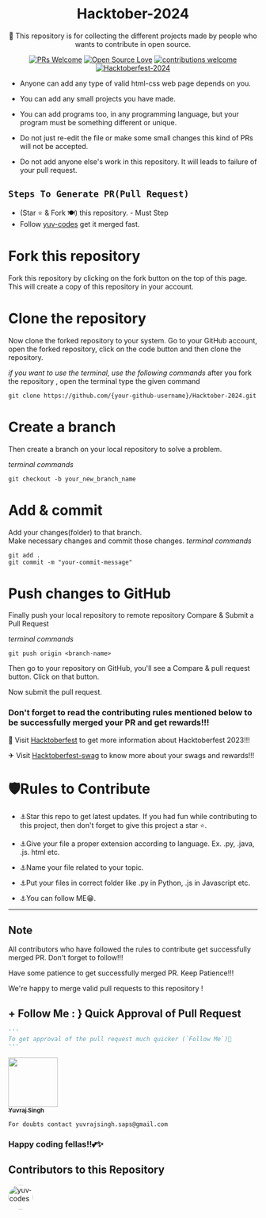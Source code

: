 <div align="center">
<h1> Hacktober-2024 </h1>
🚀 This repository is for collecting the different projects made by people who wants to contribute in open source.

<br/>



[![PRs Welcome](https://img.shields.io/badge/PRs-welcome-brightgreen.svg?style=flat&logo=github)](https://github.com/yuv-codes/HacktoberFest) 
[![Open Source Love](https://img.shields.io/badge/Open%20Source-%F0%9F%A4%8D-Green)](https://github.com/yuv-codes/HacktoberFest)
[![contributions welcome](https://img.shields.io/static/v1.svg?label=Contributions&message=Welcome&color=0059b3)](https://github.com/yuv-codes/HacktoberFest)
[![Hacktoberfest-2024](https://img.shields.io/static/v1.svg?label=Hacktoberfest-2024&message=accepted&color=red)](https://github.com/yuv-codes/HacktoberFest)

</div>




- Anyone can add any type of valid html-css web page depends on you.

- You can add any small projects you have made.

- You can add programs too, in any programming language, but your program must be something different or unique.

- Do not just re-edit the file or make some small changes this kind of PRs will not be accepted.

- Do not add anyone else's work in this repository. It will leads to failure of your pull request.


##  `Steps To Generate PR(Pull Request)`

- (Star ⭐ & Fork 🍽️) this repository. - Must Step
- Follow [yuv-codes]((https://github.com/yuv-codes)) get it merged fast.
# Fork this repository

Fork this repository by clicking on the fork button on the top of this page. This will create a copy of this repository in your account.

# Clone the repository

Now clone the forked repository to your system. Go to your GitHub account, open the forked repository, click on the code button and then clone the repository.

*if you want to use the terminal, use the following commands*
after you fork the repository , open the terminal type the given command
```
git clone https://github.com/{your-github-username}/Hacktober-2024.git

```

# Create a branch

Then create a branch on your local repository to solve a problem.

*terminal commands*
```
git checkout -b your_new_branch_name

```


# Add & commit

Add your changes(folder) to that branch. <br/>
Make necessary changes and commit those changes. 
*terminal commands*
```
git add .
git commit -m "your-commit-message"

```

# Push changes to GitHub

Finally push your local repository to remote repository
Compare & Submit a Pull Request

*terminal commands*
```
git push origin <branch-name>

```

Then go to your repository on GitHub, you'll see a Compare & pull request button. Click on that button.

Now submit the pull request.


### Don't forget to read the contributing rules mentioned below to be successfully merged your PR and get rewards!!!

🏹 Visit <a href="hacktoberfest.com" target="_blank">Hacktoberfest</a> to get more information about Hacktoberfest 2023!!!

✈ Visit <a href="https://hacktoberfest-swag.com" target="_blank">Hacktoberfest-swag</a> to know more about your swags and rewards!!!

# 🛡Rules to Contribute
- ⚓Star this repo to get latest updates.
  If you had fun while contributing to this project, then don't forget to give this project a star ⭐.

- ⚓Give your file a proper extension according to language. Ex. .py, .java, .js. html etc.
- ⚓Name your file related to your topic.
- ⚓Put your files in correct folder like .py in Python, .js in Javascript etc.
- ⚓You can follow ME😁.
-----------------------------------------




## Note
All contributors who have followed the rules to contribute get successfully merged PR. Don't forget to follow!!! 

Have some patience to get successfully merged PR. Keep Patience!!!

We're happy to merge valid pull requests to this repository !



## + Follow Me : } Quick Approval of Pull Request

```py
'''
To get approval of the pull request much quicker (`Follow Me`)🚀
'''
```
<a align="center" href="https://www.linkedin.com/in/yuvrajsingh2805/"><kbd><img src="https://avatars.githubusercontent.com/u/146652142?s=96&v=4" width="100px;" alt=""/></kbd><br/><sub><b>Yuvraj Singh</b></sub></a><br />

`For doubts contact yuvrajsingh.saps@gmail.com`
### Happy coding fellas!!💕✨
## Contributors to this Repository

<a href="https://github.com/yuv-codes" target="_blank"><img src="https://avatars.githubusercontent.com/u/146652142?s=96&v=4" alt="yuv-codes" style="border-radius: 50%; width: 50px; height: 50px;"></a>
